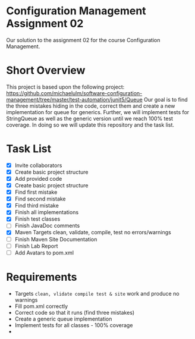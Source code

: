 # Configuration Management Assignment 02

Our solution to the assignment 02 for the course Configuration Management. 

# Short Overview

This project is based upon the following project: https://github.com/michaelulm/software-configuration-management/tree/master/test-automation/junit5/Queue
Our goal is to find the three mistakes hiding in the code, correct them and 
create a new implementation for queue for generics. Further, we will implement 
tests for StringQueue as well as the generic version until we reach 100% test
coverage. In doing so we will update this repository and the task list.

# Task List

- [x] Invite collaborators
- [x] Create basic project structure
- [x] Add provided code
- [x] Create basic project structure
- [x] Find first mistake
- [x] Find second mistake
- [x] Find third mistake
- [x] Finish all implementations
- [x] Finish test classes
- [ ] Finish JavaDoc comments
- [x] Maven Targets clean, validate, compile, test no errors/warnings
- [ ] Finish Maven Site Documentation
- [ ] Finish Lab Report
- [ ] Add Avatars to pom.xml

# Requirements

* Targets `clean, vlidate compile test & site` work and produce no warnings
* Fill pom.xml correctly
* Correct code so that it runs (find three mistakes)
* Create a generic queue implementation
* Implement tests for all classes - 100% coverage
* 
